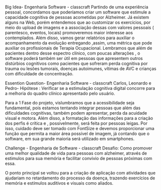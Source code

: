 Big Idea- Engenharia Software - classcraft
Partindo de uma experiência pessoal, concordamos que poderíamos criar um software
que estimule a capacidade cognitiva de pessoas acometidas por Alzheimer.
Já existem alguns na Web, porém entendemos que ao customizar os exercícios,
por meio do upload de imagens e a associação dessas com valores pessoais ( parentesco, eventos, locais)
promoveremos maior interesse aos contemplados. Além disso, vamos gerar relatórios para auxiliar o acompanhamento da evolução entregando
,assim, uma métrica que pode auxiliar os profissionais de Terapia Ocupacional.
Lembramos que além de pacientes dentro desse espectro clínico, com poucas alterações ,
o software poderá também ser útil em pessoas que apresentem outros distúrbios cognitivos
como pacientes que sofreram perda cognitiva por trauma ou lesões tumorais,
doenças autoimunes, vítimas de AVC e crianças com dificuldade de concentração.

Essention Question- Engenharia Software - classcraft
Carlos, Leonardo e Pedro-
Hipótese :
Verificar se a estimulação cognitiva digital concorre para a melhoria do quadro clínico apresentado pelo usuário.

Para a 1 Fase do projeto, vislumbramos que a acessibilidade seja fundamental, pois estamos tentando integrar pessoas que além das dificuldades cognitivas, também podem apresentar, perda da acuidade visual e motora. Além disso, a formatação das informações para a criação dos perfis é crítica e ,
possivelmente, será feita por pessoas leigas. Por isso, cuidado deve ser tomado com FontSize e devemos proporcionar uma função que permita a maior área possível de imagem, já contando que o software, em sua grande maioria será utilizado em smartphones.

Challenge - Engenharia de Software - classcraft
Desafio: Como promover uma melhor qualidade de vida para pessoas com alzheimer, através de estimulos para sua memória e facilitar convivio de pessoas próximas com essa.

O ponto principal se voltou para a criação de aplicação com atividades que ajudariam no retardamento do processo da doença, trazendo exercícios de memória e estímulos auditivos e visuais como aliados.
